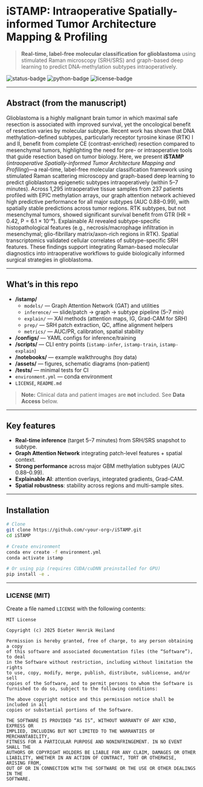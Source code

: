 # iSTAMP: Intraoperative Spatially-informed Tumor Architecture Mapping & Profiling

> **Real-time, label-free molecular classification for glioblastoma** using stimulated Raman microscopy (SRH/SRS) and graph-based deep learning to predict DNA-methylation subtypes intraoperatively.

![status-badge](https://img.shields.io/badge/status-research-prototype)
![python-badge](https://img.shields.io/badge/python-3.10%2B-blue)
![license-badge](https://img.shields.io/badge/license-MIT-green)

---

## Abstract (from the manuscript)

Glioblastoma is a highly malignant brain tumor in which maximal safe resection is associated with improved survival, yet the oncological benefit of resection varies by molecular subtype. Recent work has shown that DNA methylation–defined subtypes, particularly receptor tyrosine kinase (RTK) I and II, benefit from complete CE (contrast-enriched) resection compared to mesenchymal tumors, highlighting the need for pre- or intraoperative tools that guide resection based on tumor biology. Here, we present **iSTAMP** (*intraoperative Spatially-informed Tumor Architecture Mapping and Profiling*)—a real-time, label-free molecular classification framework using stimulated Raman scattering microscopy and graph-based deep learning to predict glioblastoma epigenetic subtypes intraoperatively (within 5–7 minutes). Across 1,295 intraoperative tissue samples from 237 patients profiled with EPIC methylation arrays, our graph attention network achieved high predictive performance for all major subtypes (AUC 0.88–0.99), with spatially stable predictions across tumor regions. RTK subtypes, but not mesenchymal tumors, showed significant survival benefit from GTR (HR = 0.42, P = 6.1 × 10⁻⁶). Explainable AI revealed subtype-specific histopathological features (e.g., necrosis/macrophage infiltration in mesenchymal; glio-fibrillary matrix/axon-rich regions in RTK). Spatial transcriptomics validated cellular correlates of subtype-specific SRH features. These findings support integrating Raman-based molecular diagnostics into intraoperative workflows to guide biologically informed surgical strategies in glioblastoma.

---

## What’s in this repo

- **/istamp/**
  - `models/` — Graph Attention Network (GAT) and utilities
  - `inference/` — slide/patch → graph → subtype pipeline (5–7 min)
  - `explain/` — XAI methods (attention maps, IG, Grad-CAM for SRH)
  - `prep/` — SRH patch extraction, QC, affine alignment helpers
  - `metrics/` — AUC/PR, calibration, spatial stability
- **/configs/** — YAML configs for inference/training
- **/scripts/** — CLI entry points (`istamp-infer`, `istamp-train`, `istamp-explain`)
- **/notebooks/** — example walkthroughs (toy data)
- **/assets/** — figures, schematic diagrams (non-patient)
- **/tests/** — minimal tests for CI
- `environment.yml` — conda environment
- `LICENSE`, `README.md`

> **Note:** Clinical data and patient images are **not** included. See **Data Access** below.

---

## Key features

- **Real-time inference** (target 5–7 minutes) from SRH/SRS snapshot to subtype.
- **Graph Attention Network** integrating patch-level features + spatial context.
- **Strong performance** across major GBM methylation subtypes (AUC 0.88–0.99).
- **Explainable AI**: attention overlays, integrated gradients, Grad-CAM.
- **Spatial robustness**: stability across regions and multi-sample sites.

---

## Installation

```bash
# Clone
git clone https://github.com/<your-org>/iSTAMP.git
cd iSTAMP

# Create environment
conda env create -f environment.yml
conda activate istamp

# Or using pip (requires CUDA/cuDNN preinstalled for GPU)
pip install -e .
```


---

### LICENSE (MIT)

Create a file named `LICENSE` with the following contents:

```text
MIT License

Copyright (c) 2025 Dieter Henrik Heiland

Permission is hereby granted, free of charge, to any person obtaining a copy
of this software and associated documentation files (the “Software”), to deal
in the Software without restriction, including without limitation the rights
to use, copy, modify, merge, publish, distribute, sublicense, and/or sell
copies of the Software, and to permit persons to whom the Software is
furnished to do so, subject to the following conditions:

The above copyright notice and this permission notice shall be included in all
copies or substantial portions of the Software.

THE SOFTWARE IS PROVIDED “AS IS”, WITHOUT WARRANTY OF ANY KIND, EXPRESS OR
IMPLIED, INCLUDING BUT NOT LIMITED TO THE WARRANTIES OF MERCHANTABILITY,
FITNESS FOR A PARTICULAR PURPOSE AND NONINFRINGEMENT. IN NO EVENT SHALL THE
AUTHORS OR COPYRIGHT HOLDERS BE LIABLE FOR ANY CLAIM, DAMAGES OR OTHER
LIABILITY, WHETHER IN AN ACTION OF CONTRACT, TORT OR OTHERWISE, ARISING FROM,
OUT OF OR IN CONNECTION WITH THE SOFTWARE OR THE USE OR OTHER DEALINGS IN THE
SOFTWARE.
